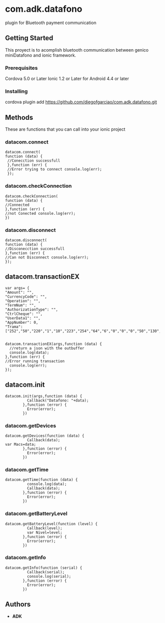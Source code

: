 # com.adk.datafono

plugin for Bluetooth payment communication

## Getting Started

This proyect is to acomplish bluetooth communication between genico miniDatafono and ionic framework.

### Prerequisites

Cordova 5.0 or Later
Ionic 1.2 or Later
for Android 4.4 or later

### Installing

cordova plugin add https://github.com/diegofgarciao/com.adk.datafono.git

## Methods

These are functions that you can call into your ionic project

### datacom.connect

```
datacom.connect(
function (data) {
 //Conecction successfull 
 },function (err) { 
 //Error trying to connect console.log(err); 
 });

```
### datacom.checkConnection

```
datacom.checkConnection(
function (data) { 
//Connected 
},function (err) { 
//not Conected console.log(err); 
})

```

###  datacom.disconnect

```
datacom.disconnect(
function (data) { 
//Disconecction successfull 
},function (err) { 
//Can not Disconnect console.log(err); 
});

```
## datacom.transactionEX

```
var args= {
"Amount": "",
"CurrencyCode": "",
"Operation": "",
"TermNum": "",
"AuthorizationType": "",
"CtrlCheque": "",
"UserData1": "",
"AppNumber": 0,
"Trama":["252","50","220","1","10","223","254","64","6","0","0","0","50","130","89","223","255","34","6","0","0","0","5","36","17","223","254","130","6","0","0","0","0","0","0","223","255","37","4","49","50","53","48","223","255","43","5","52","48","53","55","50"]};


datacom.transactionEX(args,function (data) {
  //return a json with the outbuffer 
  console.log(data);
},function (err) {
//Error running transaction
  console.log(err);
});

```

## datacom.init
```
datacom.init(args,function (data) {
          Callback("Datafono: "+data);
        },function (error) {
          Error(error);
        })

```
### datacom.getDevices
```
datacom.getDevices(function (data) {
          Callback(data);
var Macs=data;
        },function (error) {
          Error(error);
        })
```
### datacom.getTime
```
datacom.getTime(function (data) {
          console.log(data);
          Callback(data);
        },function (error) {
          Error(error);
        })
  ```      
### datacom.getBatteryLevel
```
datacom.getBatteryLevel(function (level) {
          Callback(level);
          var Nivel=level;
        },function (error) {
          Error(error);
        })
  ```      
### datacom.getInfo
```
datacom.getInfo(function (serial) {
          Callback(serial);
          console.log(serial);
        },function (error) {
          Error(error);
        })

```
## Authors

* **ADK**


